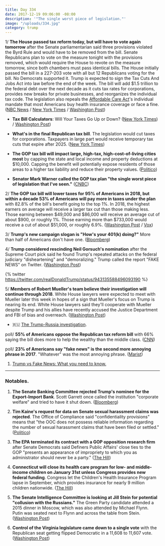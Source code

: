 ```yaml
---
title: Day 334
date: 2017-12-19 09:06:00 -08:00
description: '"The single worst piece of legislation."'
image: "/uploads/334.jpg"
category: trump
---
```


1/ **The House passed tax reform today, but will have to vote again tomorrow** after the Senate parliamentarian said three provisions violated the Byrd Rule and would have to be removed from the bill. Senate Republicans plan to vote on the measure tonight with the provisions removed, which would require the House to revote on the measure tomorrow, since both chambers must pass identical bills. The House initially passed the bill in a 227-203 vote with all but 12 Republicans voting for the bill. No Democrats supported it. Trump is expected to sign the Tax Cuts And Jobs Act into law before the end of the week. The bill will add $1.5 trillion to the federal debt over the next decade as it cuts tax rates for corporations, provides new breaks for private businesses, and reorganizes the individual tax code. The legislation also repeals the <a href="{{ site.url }}{{ site.baseurl }}/trump-health-care/">Affordable Care Act</a>'s individual mandate that most Americans buy health insurance coverage or face a fine. ([NBC News](https://www.nbcnews.com/politics/congress/republican-tax-bill-house-senate-trump-n831161) / [New York Times](https://www.nytimes.com/2017/12/19/us/politics/tax-bill-vote-republicans.html) / [Washington Post](https://www.washingtonpost.com/business/economy/gop-tax-bill-headed-for-quick-passage-in-house-senate-on-tuesday/2017/12/19/61f83dac-e4cf-11e7-9ec2-518810e7d44d_story.html))

* **Tax Bill Calculators**: Will Your Taxes Go Up or Down? ([New York Times](https://www.nytimes.com/interactive/2017/12/17/upshot/tax-calculator.html)) / [Washington Post](https://www.washingtonpost.com/graphics/2017/business/tax-bill-calculator/))

* **What's in the final Republican tax bill**. The legislation would cut taxes for corporations. Taxpayers in large part would receive temporary tax cuts that expire after 2025. ([New York Times](https://www.nytimes.com/interactive/2017/12/15/us/politics/final-republican-tax-bill-cuts.html))

* **The GOP tax bill will impact large, high-tax, high-cost-of-living cities most** by capping the state and local income and property deductions at $10,000. Capping the benefit will potentially expose residents of those areas to a higher tax liability and reduce their property values. ([Politico](https://www.politico.com/story/2017/12/19/cities-republican-tax-bill-304123))

* **Senator Mark Warner called the GOP tax plan "the single worst piece of legislation that I've seen."** ([CNBC](https://www.cnbc.com/2017/12/18/mark-warner-on-gop-tax-plan-worst-piece-of-legislation-ive-seen.html))

2/ **The GOP tax bill will lower taxes for 95% of Americans in 2018, but within a decade 53% of Americans will pay more in taxes under the plan** with 82.8% of the bill's benefit going to the top 1%. In 2018, the highest earners on average will receive a larger tax cut than those making less. Those earning between $49,000 and $86,000 will receive an average cut of about $900, or roughly 1%. Those earning more than $733,000 would receive a cut of about $51,000, or roughly 6.9%. ([Washington Post](https://www.washingtonpost.com/business/economy/the-final-gop-plan-does-more-for-the-middle-class-than-earlier-versions-but-still-skews-heavily-to-the-wealthy/2017/12/18/d385e97a-e442-11e7-9ec2-518810e7d44d_story.html) / [Vox](https://www.vox.com/policy-and-politics/2017/12/18/16791174/republican-tax-bill-congress-conference-tax-policy-center))

3/ **Trump's new campaign slogan is "How's your 401(k) doing?"** More than half of Americans don't have one. ([Bloomberg](https://www.bloomberg.com/news/articles/2017-12-19/trump-asks-how-s-your-401-k-but-most-voters-don-t-have-one))

4/ **Trump considered rescinding Neil Gorsuch's nomination** after the Supreme Court pick said he found Trump's repeated attacks on the federal judiciary "disheartening" and "demoralizing." Trump called the report "FAKE NEWS" on Twitter. ([Washington Post](https://www.washingtonpost.com/politics/trump-reportedly-considered-rescinding-gorsuchs-nomination/2017/12/18/ad2b3b68-e1c7-11e7-9eb6-e3c7ecfb4638_story.html))

{% twitter https://twitter.com/realDonaldTrump/status/943135588496093190 %}

5/ **Members of Robert Mueller's team believe their investigation will continue through 2018**. White House lawyers were expected to meet with Mueller later this week in hopes of a sign that Mueller's focus on Trump is nearing its end. White House lawyers said they'll cooperate with Mueller despite Trump and his allies have recently accused the Justice Department and FBI of bias and overreach. ([Washington Post](https://www.washingtonpost.com/politics/trump-teams-meeting-with-muellers-office-poised-to-ratchet-up-tensions/2017/12/18/15dac668-e41d-11e7-a65d-1ac0fd7f097e_story.html))

* 🇷🇺 [The Trump-<a href="{{ site.baseurl }}/trump-russia-investigation/">Russia investigation</a>](https://whatthefuckjusthappenedtoday.com/trump-russia-investigation/).

poll/ **55% of Americans oppose the Republican tax reform bill** with 66% saying the bill does more to help the wealthy than the middle class. ([CNN](https://www.cnn.com/2017/12/19/politics/cnn-poll-tax-bill-opposition-grows/index.html))

poll/ **23% of Americans say "fake news" is the second more annoying phrase in 2017**. "Whatever" was the most annoying phrase. ([Marist](http://maristpoll.marist.edu/1218-whatever-loses-ground-but-retains-annoying-word-title/))

1. [Trump vs Fake News: What you need to know. ](https://whatthefuckjusthappenedtoday.com/trump-fake-news/)

---

### Notables.

1. **The Senate Banking Committee rejected Trump's nominee for the Export-Import Bank**. Scott Garrett once called the institution "corporate welfare" and tried to have it shut down. ([Bloomberg](https://www.bloomberg.com/news/articles/2017-12-19/trump-pick-for-ex-im-bank-dealt-setback-as-senate-panel-opposes-jbds257k))

2. **Tim Kaine's request for data on Senate sexual harassment claims was rejected**. The Office of Compliance said "confidentiality provisions" means that "the OOC does not possess reliable information regarding the number of sexual harassment claims that have been filed or settled." ([Politico](https://www.politico.com/story/2017/12/18/kaine-senate-harassment-data-304736))

3. **The EPA terminated its contract with a GOP opposition research firm** after Senate Democrats said Definers Public Affairs' close ties to the GOP "presents an appearance of impropriety to which you as administrator should never be a party." ([The Hill](http://thehill.com/policy/energy-environment/365619-epa-ends-contract-with-gop-opposition-research-firm-after-media))

4. **Connecticut will close its health care program for low- and middle-income children on January 31st unless Congress provides new federal funding**. Congress let the Children's Health Insurance Program lapse in September, which provides insurance for nearly 9 million children nationwide. ([The Hill](http://thehill.com/policy/healthcare/365598-connecticut-to-end-childrens-health-program-unless-it-gets-money-from))

5. **The Senate Intelligence Committee is looking at Jill Stein for potential "collusion with the Russians."** The Green Party candidate attended a 2015 dinner in Moscow, which was also attended by Michael Flynn. Putin was seated next to Flynn and across the table from Stein. ([Washington Post](https://www.washingtonpost.com/powerpost/senate-intel-committee-investigating-jill-stein-campaign-for-collusion-with-the-russians/2017/12/18/ea7f3f1a-e44b-11e7-833f-155031558ff4_story.html))

6. **Control of the Virginia legislature came down to a single vote** with the Republican seat getting flipped Democratic in a 11,608 to 11,607 vote. ([Washington Post](https://www.washingtonpost.com/local/virginia-politics/democrat-wins-va-house-seat-in-recount-by-single-vote-creating-50-50-tie-in-legislature/2017/12/19/3ff227ae-e43e-11e7-ab50-621fe0588340_story.html))